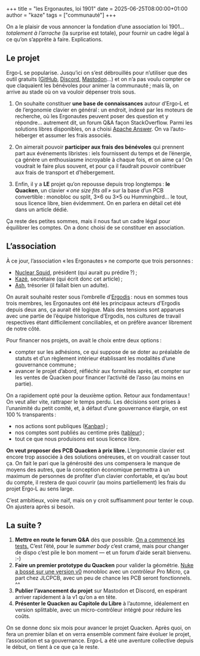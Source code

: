 +++
title = "les Ergonautes, loi 1901"
date = 2025-06-25T08:00:00+01:00
author = "kaze"
tags = ["communauté"]
+++

On a le plaisir de vous annoncer la fondation d’une association loi 1901…
*totalement à l’arrache* (la surprise est totale), pour fournir un cadre légal à
ce qu’on s’apprête à faire. Explications.

<!--more-->

## Le projet

Ergo‑L se popularise. Jusqu’ici on s’est débrouillés pour n’utiliser que des
outil gratuits ([GitHub][], [Discord][], [Mastodon][]…) et on n’a pas voulu
compter ce que claquaient les bénévoles pour animer la communauté ; mais là,
on arrive au stade où on va vouloir dépenser trois sous.

1. On souhaite constituer **une base de connaissances** autour d’Ergo‑L et de
   l’ergonomie clavier en général : un endroit, indexé par les moteurs de
recherche, où les Ergonautes peuvent poser des question et y répondre… autrement
dit, un forum Q&A façon StackOverflow. Parmi les solutions libres disponibles,
on a choisi [Apache Answer][]. On va l’auto-héberger et assumer les frais
associés.

2. On aimerait pouvoir **participer aux frais des bénévoles** qui prennent part
   aux événements libristes : iels fournissent du temps et de l’énergie, ça
génère un enthousiasme incroyable à chaque fois, et on aime ça ! On voudrait le
faire plus souvent, et pour ça il faudrait pouvoir contribuer aux frais de
transport et d’hébergement.

3. Enfin, il y a **LE** projet qu’on repousse depuis trop longtemps : **le
   Quacken**, un clavier <i lang="en">« one size fits all »</i> sur la base d’un
PCB convertible : monobloc ou split, 3×6 ou 3×5 ou Hummingbird… le tout, sous
licence libre, bien évidemment. On en parlera en détail cet été dans un article
dédié.

Ça reste des petites sommes, mais il nous faut un cadre légal pour équilibrer
les comptes. On a donc choisi de se constituer en association.

## L’association

À ce jour, l’association « les Ergonautes » ne comporte que trois personnes :

- [Nuclear Squid][], président (qui aurait pu prédire ?) ;
- [Kazé][], secrétaire (qui écrit donc cet article) ;
- [Ash][], trésorier (il fallait bien un adulte).

On aurait souhaité rester sous l’ombrelle d’[Ergodis][] : nous en sommes tous
trois membres, les Ergonautes ont été les principaux acteurs d’Ergodis depuis
deux ans, ça aurait été logique. Mais des tensions sont apparues avec une partie
de l’équipe historique d’Ergodis, nos cultures de travail respectives étant
difficilement conciliables, et on préfère avancer librement de notre côté.

Pour financer nos projets, on avait le choix entre deux options :

- compter sur les adhésions, ce qui suppose de se doter au préalable de statuts
  et d’un règlement intérieur établissant les modalités d’une gouvernance
  commune ;
- avancer le projet d’abord, réfléchir aux formalités après, et compter sur les
  ventes de Quacken pour financer l’activité de l’asso (au moins en partie).

On a rapidement opté pour la deuxième option. Retour aux fondamentaux !
On veut aller vite, rattraper le temps perdu. Les décisions sont prises à
l’unanimité du petit comité, et, à défaut d’une gouvernance élargie, on est
100 % transparents :

- nos actions sont publiques ([Kanban][]) ;
- nos comptes sont publiés au centime près ([tableur][]) ;
- tout ce que nous produisons est sous licence libre.

**On veut proposer des PCB Quacken à prix libre.** L’ergonomie clavier est
encore trop associée à des solutions onéreuses, et on voudrait casser tout ça.
On fait le pari que la générosité des uns compensera le manque de moyens des
autres, que la conception économique permettra à un maximum de personnes de
profiter d’un clavier confortable, et qu’au bout du compte, il restera de quoi
couvrir (au moins partiellement) les frais du projet Ergo‑L au sens large. 

C’est ambitieux, voire naïf, mais on y croit suffisamment pour tenter le coup.
On ajustera après si besoin.

## La suite ?

1. **Mettre en route le forum Q&A** dès que possible. [On a commencé les
   tests.](https://37.59.115.120) C’est l’été, pour le <i lang="en">summer
   body</i> c’est cramé, mais pour changer de dispo c’est pile le bon moment —
   et un forum d’aide serait bienvenu. :-)
2. **Faire un premier prototype du Quacken** pour valider la géométrie. [Nuke a
   bossé sur une version v0][Quacken] monobloc avec un contrôleur Pro Micro, ça
   part chez JLCPCB, avec un peu de chance les PCB seront fonctionnels. ^^
3. **Publier l’avancement du projet** sur Mastodon et Discord, en espérant
   arriver rapidement à la v1 qu’on a en tête.
4. **Présenter le Quacken au Capitole du Libre** à l’automne, idéalement en
   version splittable, avec un micro-contrôleur intégré pour réduire les coûts.

On se donne donc six mois pour avancer le projet Quacken. Après quoi, on fera un
premier bilan et on verra ensemble comment faire évoluer le projet,
l’association et sa gouvernance. Ergo‑L a été une aventure collective depuis le
début, on tient à ce que ça le reste.

[Apache Answer]: https://answer.apache.org
[Nuclear Squid]: https://github.com/Nuclear-Squid
[Kazé]:          https://github.com/fabi1cazenave
[Ash]:           https://github.com/ashenfae

[GitHub]:   https://github.com/Nuclear-Squid/ErgoL
[Discord]:  https://discord.gg/5xR5K3nAFX
[Mastodon]: https://piaille.fr/@ergol
[Ergodis]:  https://ergodis.org
[Kanban]:   https://cryptpad.fr/kanban/#/2/kanban/view/ydp+Sa7LOQtjB9aoeXt70SAQJapV+OxP-Yixg3GQXAo/embed/
[tableur]:  https://cryptpad.fr/sheet/#/2/sheet/view/Y1CL5zFsTsY9ypDOeXyrqpv2caVlDkfJbiabw9tpOL4/embed/
[Quacken]:  https://github.com/Nuclear-Squid/Quacken
